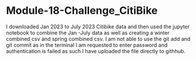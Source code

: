 # Module-18-Challenge_CitiBike
I downloaded Jan 2023 to July 2023 Citibike data and then used the jupyter notebook to combine the Jan -July data as well as creating a winter combined csv and spring combined csv. I am not able to use the git add and git commit as in the terminal I am requested to enter password and authentication is failed as such I have uploaded the file directly to githhub. 
